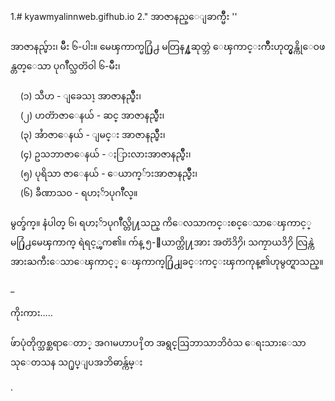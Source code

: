 1.# kyawmyalinnweb.gifhub.io
2." အာဇာနည္ေျခာက္မ်ိဳး ''<br />
<br />
အာဇာနည္မ်ား၊ မ်ိဳး ၆-ပါး။ မေၾကာက္မ႐ြံ႕ မတြန႔္မဆုတ္ဘဲ ေၾကာင္းက်ိဳးဟုတ္မွန္ကိုေဝဖန္တတ္ေသာ ပုဂၢိဳလ္သတၱဝါ ၆-မ်ိဳး၊<br />
<br />
&nbsp; &nbsp; (၁) သီဟ - ျခေသၤ့ အာဇာနည္မ်ိဳး၊<br />
&nbsp; &nbsp; (၂) ဟတၱာဇာေနယ် - ဆင္ အာဇာနည္မ်ိဳး၊<br />
&nbsp; &nbsp; (၃) အႆာဇာေနယ် - ျမင္း အာဇာနည္မ်ိဳး၊<br />
&nbsp; &nbsp; (၄) ဥသဘာဇာေနယ် - ႏြားလားအာဇာနည္မ်ိဳး၊<br />
&nbsp; &nbsp; (၅) ပုရိသာ ဇာေနယ် - ေယာက္်ားအာဇာနည္မ်ိဳး၊<br />
&nbsp; &nbsp; (၆) ခီဏာသဝ - ရဟႏၲာပုဂၢိဳလ္။<br />
<br />
မွတ္ခ်က္။ နံပါတ္ ၆၊ ရဟႏၲာပုဂၢိဳလ္တို႔သည္ ကိေလသာကင္းစင္ေသာေၾကာင့္ မ႐ြံ႕မေၾကာက္ ရဲရင့္ၾက၏။ က်န္ ၅-ေယာက္တို႔အား အတၱဒိ႒ိ၊ သကၠာယဒိ႒ိ လြန္ကဲ အားႀကီးေသာေၾကာင့္ ေၾကာက္႐ြံ႕ျခင္းကင္းၾကကုန္၏ဟုမွတ္ရာသည္။<br />
<br />
_<br />
<br />
ကိုးကား.....<br />
<br />
ဖ်ာပုံတိုက္သစ္ဆရာေတာ္ အဂၢမဟာပ႑ိတ အရွင္ဩဘာသာဘိဝံသ ေရးသားေသာ သုေတသန သ႐ုပ္ျပအဘိဓာန္က်မ္း

.
